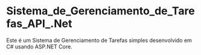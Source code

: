 # Sistema_de_Gerenciamento_de_Tarefas_API_.Net
Este é um Sistema de Gerenciamento de Tarefas simples desenvolvido em C# usando ASP.NET Core.
